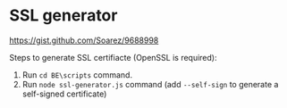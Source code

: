 # SSL generator

https://gist.github.com/Soarez/9688998

Steps to generate SSL certifiacte (OpenSSL is required):

1. Run `cd BE\scripts` command.
2. Run `node ssl-generator.js` command (add `--self-sign` to generate a self-signed certificate)
